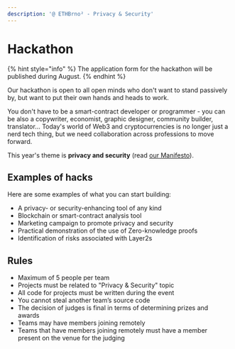 ```yaml
---
description: '@ ETHBrno² - Privacy & Security'
---
```


# Hackathon

{% hint style="info" %}
The application form for the hackathon will be published during August.
{% endhint %}

Our hackathon is open to all open minds who don't want to stand passively by, but want to put their own hands and heads to work.

You don't have to be a smart-contract developer or programmer - you can be also a copywriter, economist, graphic designer, community builder, translator... Today's world of Web3 and cryptocurrencies is no longer just a nerd tech thing, but we need collaboration across professions to move forward.

This year's theme is **privacy and security** (read [our Manifesto](./#manifesto)).

## Examples of hacks

Here are some examples of what you can start building:

* A privacy- or security-enhancing tool of any kind
* Blockchain or smart-contract analysis tool
* Marketing campaign to promote privacy and security
* Practical demonstration of the use of Zero-knowledge proofs
* Identification of risks associated with Layer2s

## Rules

* Maximum of 5 people per team
* Projects must be related to "Privacy & Security" topic
* All code for projects must be written during the event
* You cannot steal another team’s source code
* The decision of judges is final in terms of determining prizes and awards
* Teams may have members joining remotely
* Teams that have members joining remotely must have a member present on the venue for the judging

